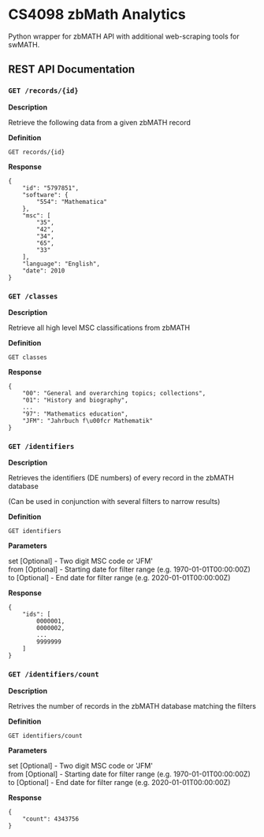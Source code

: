 # CS4098 zbMath Analytics

Python wrapper for zbMATH API with additional web-scraping tools for swMATH.

## REST API Documentation

### `GET /records/{id}`

**Description**

Retrieve the following data from a given zbMATH record

**Definition**

`GET records/{id}`

**Response**
```
{
    "id": "5797851",
    "software": {
        "554": "Mathematica"
    },
    "msc": [
        "35",
        "42",
        "34",
        "65",
        "33"
    ],
    "language": "English",
    "date": 2010
}
```

### `GET /classes`

**Description**

Retrieve all high level MSC classifications from zbMATH

**Definition**

`GET classes`

**Response**
```
{
    "00": "General and overarching topics; collections",
    "01": "History and biography",
    ...
    "97": "Mathematics education",
    "JFM": "Jahrbuch f\u00fcr Mathematik"
}
```

### `GET /identifiers`

**Description**

Retrieves the identifiers (DE numbers) of every record in the zbMATH database

(Can be used in conjunction with several filters to narrow results)

**Definition**

`GET identifiers`

**Parameters**

set \[Optional\] - Two digit MSC code or 'JFM'  
from \[Optional\] - Starting date for filter range (e.g. 1970-01-01T00:00:00Z)  
to \[Optional\] - End date for filter range (e.g. 2020-01-01T00:00:00Z)  

**Response**
```
{
    "ids": [
        0000001,
        0000002,
        ...
        9999999
    ]
}
```

### `GET /identifiers/count`

**Description**

Retrives the number of records in the zbMATH database matching the filters

**Definition**

`GET identifiers/count`

**Parameters**

set \[Optional\] - Two digit MSC code or 'JFM'  
from \[Optional\] - Starting date for filter range (e.g. 1970-01-01T00:00:00Z)  
to \[Optional\] - End date for filter range (e.g. 2020-01-01T00:00:00Z)  

**Response**
```
{
    "count": 4343756
}
```
